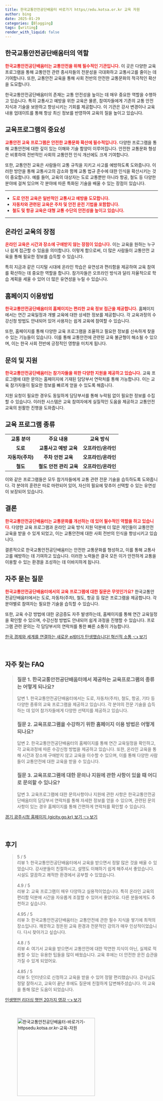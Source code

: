 ```yaml
---
title: 한국교통안전공단배움터 바로가기 https//edu.kotsa.or.kr 교육 자원
author: bing
date: 2025-01-29
categories: [Blogging]
tags: [writing]
render_with_liquid: false
---
```



<h2 id='한국교통안전공단배움터의 역할'>한국교통안전공단배움터의 역할</h2>

<p><b><span style="color: #ee2323;">한국교통안전공단배움터는 교통안전을 위해 필수적인 기관입니다.</span></b> 이 곳은 다양한 교육 프로그램을 통해 교통안전 관련 종사자들의 전문성을 극대화하고 교통사고를 줄이는 데 기여합니다. 또한, 교통안전 교육을 통해 사회 전반의 안전한 교통문화의 적극적인 확산을 도모합니다.</p>

<p>한국교통안전공단배움터의 존재는 교통 안전성을 높이는 데 매우 중요한 역할을 수행하고 있습니다. 특히 교통사고 예방을 위한 교육은 물론, 참여자들에게 기존의 교통 안전 지식과 기술을 보완하고 향상시키는 기회를 제공합니다. 이 기관은 강사 변경이나 교육 내용 업데이트를 통해 항상 최신 정보를 반영하여 교육의 질을 높이고 있습니다.</p>

<h2 id='교육프로그램의 중요성'>교육프로그램의 중요성</h2>

<p><b><span style="color: #ee2323;">교통안전 교육 프로그램은 안전한 교통문화 확산에 필수적입니다.</span></b> 다양한 프로그램을 통해 교통안전에 대한 깊이 있는 이해와 기술 함양이 이루어집니다. 안전한 교통문화 형성은 비롯하여 전반적인 사회의 교통안전 인식 개선에도 크게 기여합니다.</p>

<p>또한, 교통안전 교육은 사람들이 교통 규칙을 지키고 사고를 예방하도록 도와줍니다. 이러한 방안을 통해 교통사고의 감소와 함께 교통 법규 준수에 대한 인식을 확산시키는 것이 중요합니다. 예를 들어, 교육의 대상자는 도로 교통뿐만 아니라 항공, 철도 등 다양한 분야에 걸쳐 있으며 각 분야에 따른 특화된 기술을 배울 수 있는 장점이 있습니다.</p>

<hr />

<ul>
    <li><b><span style="color: #ee2323;">도로 안전 교육은 일반적인 교통사고 예방을 도모합니다.</span></b></li>
    <li><b><span style="color: #ee2323;">자동차와 관련된 교육은 주차 및 안전 운전 기법을 포함합니다.</span></b></li>
    <li><b><span style="color: #ee2323;">철도 및 항공 교육은 대형 교통 수단의 안전성을 높이고 있습니다.</span></b></li>
</ul>

<hr />

<h2 id='온라인 교육의 장점'>온라인 교육의 장점</h2>

<p><b><span style="color: #ee2323;">온라인 교육은 시간과 장소에 구애받지 않는 장점이 있습니다.</span></b> 이는 교육을 원하는 누구나 쉽게 접근할 수 있음을 의미합니다. 이렇게 함으로써, 더 많은 사람들이 교통안전 교육을 통해 필요한 정보를 습득할 수 있습니다.</p>

<p>특히 지금과 같은 디지털 시대에 온라인 학습은 유연성과 편리함을 제공하여 교육 참여를 확산하는 데 중요한 역할을 합니다. 참가자들은 오프라인 방식과 달리 자율적으로 학습 계획을 세울 수 있어 더 많은 유연성을 누릴 수 있습니다.</p>

<h2 id='홈페이지 이용방법'>홈페이지 이용방법</h2>

<p><b><span style="color: #ee2323;">한국교통안전공단배움터의 홈페이지는 편리한 교육 정보 접근을 제공합니다.</span></b> 홈페이지에서는 연간 교육일정과 개별 교육에 대한 상세한 정보를 제공합니다. 각 교육과정의 수강신청 방법도 안내되어 있어 사용자는 쉽게 교육에 참여할 수 있습니다.</p>

<p>또한, 홈페이지를 통해 다양한 교육 프로그램을 조율하고 필요한 정보를 신속하게 찾을 수 있는 기능들이 있습니다. 이를 통해 교통안전에 관련된 교육 불균형이 해소될 수 있으며, 이는 한국 사회 전반에 긍정적인 영향을 미치게 됩니다.</p>

<h2 id='문의 및 지원'>문의 및 지원</h2>

<p><b><span style="color: #ee2323;">한국교통안전공단배움터는 참가자들을 위한 다양한 지원을 제공하고 있습니다.</span></b> 교육 프로그램에 대한 문의는 홈페이지에 기재된 담당부서 연락처를 통해 가능합니다. 이는 교육 참가자들이 필요한 정보를 빠르게 얻을 수 있도록 해줍니다.</p>

<p>지원 요청이 필요한 경우도 동일하게 담당부서를 통해 누락됨 없이 필요한 정보를 수집할 수 있습니다. 이러한 시스템은 교육 참여자에게 실질적인 도움을 제공하고 교통안전 교육의 원활한 진행을 도와줍니다.</p>

<h2 id='교육 프로그램 종류'>교육 프로그램 종류</h2>

<table>
    <tr>
        <td style="text-align: center; height: 17px;"><b>교통 분야</b></td>
        <td style="text-align: center; height: 17px;"><b>주요 내용</b></td>
        <td style="text-align: center; height: 17px;"><b>교육 방식</b></td>
    </tr>
    <tr>
        <td style="text-align: center; height: 17px;"><b>도로</b></td>
        <td style="text-align: center; height: 17px;"><b>교통사고 예방 교육</b></td>
        <td style="text-align: center; height: 17px;"><b>오프라인/온라인</b></td>
    </tr>
    <tr>
        <td style="text-align: center; height: 17px;"><b>자동차(주차)</b></td>
        <td style="text-align: center; height: 17px;"><b>주차 안전 교육</b></td>
        <td style="text-align: center; height: 17px;"><b>오프라인/온라인</b></td>
    </tr>
    <tr>
        <td style="text-align: center; height: 17px;"><b>철도</b></td>
        <td style="text-align: center; height: 17px;"><b>철도 안전 관리 교육</b></td>
        <td style="text-align: center; height: 17px;"><b>오프라인/온라인</b></td>
    </tr>
</table>

<p>이와 같은 프로그램들은 모두 참가자들에게 교통 관련 전문 기술을 습득하도록 도와줍니다. 각 분야의 훈련은 따로 마련되어 있어, 자신의 필요에 맞추어 선택할 수 있는 유연성이 보장되어 있습니다.</p>

<h2 id='결론'>결론</h2>

<p><b><span style="color: #ee2323;">한국교통안전공단배움터는 교통문화를 개선하는 데 있어 필수적인 역할을 하고 있습니다.</span></b> 다양한 교육 프로그램과 온라인 교육 방식 지원 덕분에 더 많은 개인들이 교통안전 교육을 받을 수 있게 되었고, 이는 교통안전에 대한 사회 전반의 인식을 향상시키고 있습니다.</p>

<p>결론적으로 한국교통안전공단배움터는 안전한 교통문화를 형성하고, 이를 통해 교통사고를 예방하는 데 기여하고 있습니다. 이러한 노력들은 결국 모든 이가 안전하게 교통을 이용할 수 있는 환경을 조성하는 데 이바지하게 됩니다.</p>

<h2 id='자주 묻는 질문'>자주 묻는 질문</h2>

<p><b><span style="color: #ee2323;">한국교통안전공단배움터에서의 교육 프로그램에 대한 질문은 무엇인가요?</span></b> 한국교통안전공단배움터에서는 도로, 자동차(주차), 철도, 항공 등 많은 프로그램을 제공합니다. 각 분야별로 참여자는 필요한 기술을 습득할 수 있습니다.</p>

<p>또한, 교육 수강 방법에 대한 궁금증도 자주 발생하는데, 홈페이지를 통해 연간 교육일정을 확인할 수 있으며, 수강신청 방법도 안내되어 쉽게 과정을 진행할 수 있습니다. 프로그램 관련 문의는 각 담당부서의 연락처를 통한 빠른 소통이 가능합니다.</p>


<p><a class="click-button" title="한국 경제와 세계를 연결하는 새로운 e레터가 탄생했습니다! 혁신적 소통" href="https://adkhouse.github.io/posts/%ED%95%9C%EA%B5%AD-%EA%B2%BD%EC%A0%9C%EC%99%80-%EC%84%B8%EA%B3%84%EB%A5%BC-%EC%97%B0%EA%B2%B0%ED%95%98%EB%8A%94-%EC%83%88%EB%A1%9C%EC%9A%B4-e%EB%A0%88%ED%84%B0%EA%B0%80-%ED%83%84%EC%83%9D%ED%96%88%EC%8A%B5%EB%8B%88%EB%8B%A4!-%ED%98%81%EC%8B%A0%EC%A0%81-%EC%86%8C%ED%86%B5/" rel="dofollow">한국 경제와 세계를 연결하는 새로운 e레터가 탄생했습니다! 혁신적 소통 👈 보기</a></p><br>
<h2 id='자주_찾는_FAQ'>자주 찾는 FAQ</h2>
<div itemscope="" itemtype="https://schema.org/FAQPage"> 
<blockquote> 
<div itemscope="" itemprop="mainEntity" itemtype="https://schema.org/Question"> 
<h3 itemprop="name">질문 1. 한국교통안전공단배움터에서 제공하는 교육프로그램의 종류는 어떻게 되나요?</h3> 
<div itemscope="" itemprop="acceptedAnswer" itemtype="https://schema.org/Answer"> 
<span itemprop="text"> 
<p>답변 1. 한국교통안전공단배움터에서는 도로, 자동차(주차), 철도, 항공, 기타 등 다양한 종류의 교육 프로그램을 제공하고 있습니다. 각 분야의 전문 기술을 습득하는 데 있어 참가자들에게 다양한 선택지를 제공하고 있습니다.</p> 
</span> 
</div> 
</div> 

<div itemscope="" itemprop="mainEntity" itemtype="https://schema.org/Question"> 
<h3 itemprop="name">질문 2. 교육프로그램을 수강하기 위한 홈페이지 이용 방법은 어떻게 되나요?</h3> 
<div itemscope="" itemprop="acceptedAnswer" itemtype="https://schema.org/Answer"> 
<span itemprop="text"> 
<p>답변 2. 한국교통안전공단배움터의 홈페이지를 통해 연간 교육일정을 확인하고, 각 교육과정에 따른 수강신청 방법을 제공하고 있습니다. 또한, 온라인 교육을 통해 시간과 장소에 구애받지 않고 교육을 이수할 수 있으며, 이를 통해 다양한 사람들이 교통안전에 대한 교육을 받을 수 있습니다.</p> 
</span> 
</div> 
</div> 

<div itemscope="" itemprop="mainEntity" itemtype="https://schema.org/Question"> 
<h3 itemprop="name">질문 3. 교육프로그램에 대한 문의나 지원에 관한 사항이 있을 때 어디로 문의할 수 있나요?</h3> 
<div itemscope="" itemprop="acceptedAnswer" itemtype="https://schema.org/Answer"> 
<span itemprop="text"> 
<p>답변 3. 교육프로그램에 대한 문의사항이나 지원에 관한 사항은 한국교통안전공단배움터의 담당부서 연락처를 통해 자세한 정보를 얻을 수 있으며, 관련된 문의사항이 있는 경우 홈페이지를 통해 간편하게 연락처를 확인할 수 있습니다.</p> 
</span> 
</div> 
</div> 
</blockquote> 
</div>
<p><a class="click-button" title="경기 광주시청 홈페이지 (gjcity.go.kr) 보기" href="https://adkhouse.github.io/posts/%EA%B2%BD%EA%B8%B0-%EA%B4%91%EC%A3%BC%EC%8B%9C%EC%B2%AD-%ED%99%88%ED%8E%98%EC%9D%B4%EC%A7%80-(gjcity.go.kr)-%EB%B3%B4%EA%B8%B0/" rel="dofollow">경기 광주시청 홈페이지 (gjcity.go.kr) 보기 👈 보기</a></p><br>
<h2 id='후기'>후기</h2>
<div itemscope itemtype="https://schema.org/Product">
  <blockquote>
  <div itemprop="review" itemscope itemtype="https://schema.org/Review">
      <div itemprop="reviewRating" itemscope itemtype="https://schema.org/Rating"> <span itemprop="ratingValue">5</span> / <span itemprop="bestRating">5</span> </div>
      <span itemprop="reviewBody">리뷰 1: 한국교통안전공단배움터에서 교육을 받으면서 정말 많은 것을 배울 수 있었습니다. 강사분들이 친절하시고, 설명도 이해하기 쉽게 해주셔서 좋았습니다. 시설도 깔끔하고 쾌적한 환경에서 공부할 수 있었습니다.</span>
  </div>
  <br>
  <div itemprop="review" itemscope itemtype="https://schema.org/Review">
      <div itemprop="reviewRating" itemscope itemtype="https://schema.org/Rating"> <span itemprop="ratingValue">4.9</span> / <span itemprop="bestRating">5</span> </div>
      <span itemprop="reviewBody">리뷰 2: 교육 프로그램이 매우 다양하고 실용적이었습니다. 특히 온라인 교육의 편리함 덕분에 시간을 자유롭게 조절할 수 있어서 좋았어요. 다른 분들에게도 추천하고 싶습니다.</span>
  </div>
  <br>
  <div itemprop="review" itemscope itemtype="https://schema.org/Review">
      <div itemprop="reviewRating" itemscope itemtype="https://schema.org/Rating"> <span itemprop="ratingValue">4.95</span> / <span itemprop="bestRating">5</span> </div>
      <span itemprop="reviewBody">리뷰 3: 한국교통안전공단배움터는 교통안전에 관한 필수 지식을 쌓기에 최적의 장소입니다. 깨끗하고 정돈된 교육 환경과 전문적인 강의가 매우 인상적이었습니다. 다시 찾아가고 싶습니다.</span>
  </div>
  <br>
  <div itemprop="review" itemscope itemtype="https://schema.org/Review">
      <div itemprop="reviewRating" itemscope itemtype="https://schema.org/Rating"> <span itemprop="ratingValue">4.8</span> / <span itemprop="bestRating">5</span> </div>
      <span itemprop="reviewBody">리뷰 4: 여기서 교육을 받으면서 교통안전에 대한 막연한 지식이 아닌, 실제로 적용할 수 있는 유용한 팁들을 많이 배웠습니다. 교육 후에는 더 안전한 운전 습관을 가질 수 있게 되었어요.</span>
  </div>
  <br>
  <div itemprop="review" itemscope itemtype="https://schema.org/Review">
      <div itemprop="reviewRating" itemscope itemtype="https://schema.org/Rating"> <span itemprop="ratingValue">4.85</span> / <span itemprop="bestRating">5</span> </div>
      <span itemprop="reviewBody">리뷰 5: 인터넷으로 신청하고 교육을 받을 수 있어 정말 편리했습니다. 강사님도 정말 잘하시고, 교육이 끝난 후에도 질문에 친절하게 답변해주셨습니다. 이 교육을 통해 많은 도움이 되었습니다.</span>
  </div>
  </blockquote>
</div>
<p><a class="click-button" title="인생명언 리더십 명언 20가지 영감" href="https://adkhouse.github.io/posts/%EC%9D%B8%EC%83%9D%EB%AA%85%EC%96%B8-%EB%A6%AC%EB%8D%94%EC%8B%AD-%EB%AA%85%EC%96%B8-20%EA%B0%80%EC%A7%80-%EC%98%81%EA%B0%90/" rel="dofollow">인생명언 리더십 명언 20가지 영감 👈 보기</a></p><br>
<figure class="image"><img src="https://adkhouse.github.io/assets/img/thumbnail/한국교통안전공단배움터-바로가기-httpsedu.kotsa.or.kr-교육-자원.webp" alt="한국교통안전공단배움터-바로가기-httpsedu.kotsa.or.kr-교육-자원" width="256" height="256"></figure>